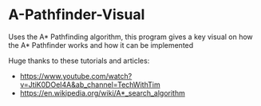 # A-Pathfinder-Visual
Uses the A* Pathfinding algorithm, this program gives a key visual on how the A* Pathfinder works and how it can be implemented

Huge thanks to these tutorials and articles:
* https://www.youtube.com/watch?v=JtiK0DOeI4A&ab_channel=TechWithTim
* https://en.wikipedia.org/wiki/A*_search_algorithm
